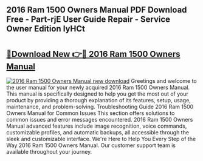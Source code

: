 ## 2016 Ram 1500 Owners Manual PDF Download Free - Part-rjE User Guide Repair - Service Owner Edition IyHCt

# <h2><a href="http://bc34078.oget.top/?id=2016+Ram+1500+Owners+Manual">🔗Download New 👉🔴 2016 Ram 1500 Owners Manual</a></h2>

[![2016 Ram 1500 Owners Manual new download](https://i.imgur.com/5g1atiW.png)](http://bc34078.oget.top/?id=2016+Ram+1500+Owners+Manual)
Greetings and welcome to the user manual for your newly acquired 2016 Ram 1500 Owners Manual. This manual is specifically designed to help you get the most out of your product by providing a thorough explanation of its features, setup, usage, maintenance, and problem-solving. Troubleshooting Guide 2016 Ram 1500 Owners Manual for Common Issues This section offers solutions to common issues and error messages encountered. 2016 Ram 1500 Owners Manual advanced features include image recognition, voice commands, customizable profiles, and automatic backups, all accessible through the sleek and customizable interface. We're Here to Help You Every Step of the Way 2016 Ram 1500 Owners Manual. Our customer support team is available throughout your journey.
